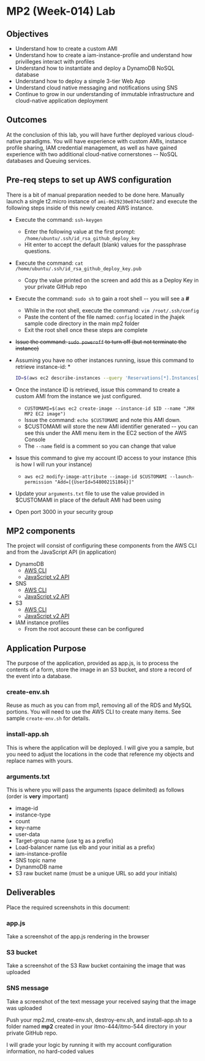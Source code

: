 # MP2 (Week-014) Lab

## Objectives

* Understand how to create a custom AMI
* Understand how to create a iam-instance-profile and understand how privilleges interact with profiles
* Understand how to instantiate and deploy a DynamoDB NoSQL database
* Understand how to deploy a simple 3-tier Web App
* Understand cloud native messaging and notifications using SNS
* Continue to grow in our understanding of immutable infrastructure and cloud-native application deployment

## Outcomes

At the conclusion of this lab, you will have further deployed various cloud-native paradigms. You will have experience with custom AMIs, instance profile sharing, IAM credential management, as well as have gained experience with two additional cloud-native cornerstones -- NoSQL databases and Queuing services.

## Pre-req steps to set up AWS configuration

There is a bit of manual preparation needed to be done here. Manually launch a single t2.micro instance of `ami-0629230e074c580f2` and execute the following steps inside of this newly created AWS instance.

* Execute the command: `ssh-keygen`
  * Enter the following value at the first prompt: `/home/ubuntu/.ssh/id_rsa_github_deploy_key`
  * Hit enter to accept the default (blank) values for the passphrase questions.  
* Execute the command: `cat /home/ubuntu/.ssh/id_rsa_github_deploy_key.pub`
  * Copy the value printed on the screen and add this as a Deploy Key in your private GitHub repo
* Execute the command: `sudo sh` to gain a root shell -- you will see a **#**
  * While in the root shell, execute the command: `vim /root/.ssh/config`
  * Paste the content of the file named: `config` located in the jhajek sample code directory in the main mp2 folder
  * Exit the root shell once these steps are complete
* ~~Issue the command: `sudo poweroff` to turn off (but not terminate the instance)~~
* Assuming you have no other instances running, issue this command to retrieve instance-id:
  * 
  ~~~bash
  ID=$(aws ec2 describe-instances --query 'Reservations[*].Instances[?State.Name==`running`].InstanceId')
  ~~~

* Once the instance ID is retrieved, issue this command to create a custom AMI from the instance we just configured.
  * `CUSTOMAMI=$(aws ec2 create-image --instance-id $ID --name "JRH MP2 EC2 image")`
  * Issue the command: `echo $CUSTOMAMI` and note this AMI down.
  * $CUSTOMAMI will store the new AMI identifier generated -- you can see this under the AMI menu item in the EC2 section of the AWS Console
  * The `--name` field is a comment so you can change that value
* Issue this command to give my account ID access to your instance (this is how I will run your instance)
  * `aws ec2 modify-image-attribute --image-id $CUSTOMAMI --launch-permission "Add=[{UserId=548002151864}]"`
* Update your `arguments.txt` file to use the value provided in $CUSTOMAMI in place of the default AMI had been using
* Open port 3000 in your security group

## MP2 components

The project will consist of configuring these components from the AWS CLI and from the JavaScript API (in application)

* DynamoDB
  * [AWS CLI](https://awscli.amazonaws.com/v2/documentation/api/latest/reference/dynamodb/index.html "DynamoDB AWS CLI website")
  * [JavaScript v2 API](https://docs.aws.amazon.com/AWSJavaScriptSDK/latest/ "Javascript AWS API website")
* SNS
  * [AWS CLI](https://awscli.amazonaws.com/v2/documentation/api/latest/reference/sns/index.html "SNS AWS CLI website")
  * [JavaScript v2 API](https://docs.aws.amazon.com/AWSJavaScriptSDK/latest/ "Javascript AWS API website")
* S3
  * [AWS CLI](https://awscli.amazonaws.com/v2/documentation/api/latest/reference/dynamodb/index.html "AWS CLI S3 website")
  * [JavaScript v2 API](https://docs.aws.amazon.com/AWSJavaScriptSDK/latest/ "Javascript AWS API website")
* IAM instance profiles
  * From the root account these can be configured

## Application Purpose

The purpose of the application, provided as app.js, is to process the contents of a form, store the image in an S3 bucket, and store a record of the event into a database.

### create-env.sh

Reuse as much as you can from mp1, removing all of the RDS and MySQL portions.  You will need to use the AWS CLI to create many items.  See sample `create-env.sh` for details.

### install-app.sh

This is where the application will be deployed.  I will give you a sample, but you need to adjust the locations in the code that reference my objects and replace names with yours.

### arguments.txt

This is where you will pass the arguments (space delimited) as follows (order is **very** important)

* image-id
* instance-type
* count
* key-name
* user-data
* Target-group name (use tg as a prefix)
* Load-balancer name (us elb and your initial as a prefix)
* iam-instance-profile
* SNS topic name
* DynanmoDB name
* S3 raw bucket name (must be a unique URL so add your initials)

## Deliverables

Place the required screenshots in this document:

### app.js

Take a screenshot of the app.js rendering in the browser

### S3 bucket

Take a screenshot of the S3 Raw bucket containing the image that was uploaded

### SNS message

Take a screenshot of the text message your received saying that the image was uploaded

Push your mp2.md, create-env.sh, destroy-env.sh, and install-app.sh to a folder named **mp2** created in your itmo-444/itmo-544 directory in your private GitHub repo.

I will grade your logic by running it with my account configuration information, no hard-coded values
